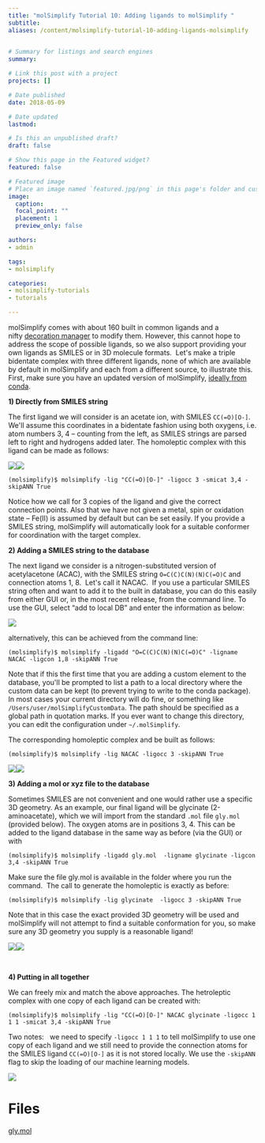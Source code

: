 ```yaml
---
title: "molSimplify Tutorial 10: Adding ligands to molSimplify "
subtitle:
aliases: /content/molsimplify-tutorial-10-adding-ligands-molsimplify
 

# Summary for listings and search engines
summary: 

# Link this post with a project
projects: []

# Date published
date: 2018-05-09

# Date updated
lastmod: 

# Is this an unpublished draft?
draft: false

# Show this page in the Featured widget?
featured: false

# Featured image
# Place an image named `featured.jpg/png` in this page's folder and customize its options here.
image:
  caption: 
  focal_point: ""
  placement: 1
  preview_only: false

authors:
- admin

tags:
- molsimplify

categories:
- molsimplify-tutorials
- tutorials

---
```

molSimplify comes with about 160 built in common ligands and a nifty [decoration manager](../2017-10-02-molsimplify-tutorial-7-easy-ligand-functionalization-molsimplify/) to modify them. However, this cannot hope to address the scope of possible ligands, so we also support providing your own ligands as SMILES or in 3D molecule formats.  Let's make a triple bidentate complex with three different ligands, none of which are available by default in molSimplify and each from a different source, to illustrate this. First, make sure you have an updated version of molSimplify, [ideally from conda](../2021-10-27-installing-molsimplify/).


**1) Directly from SMILES string**


The first ligand we will consider is an acetate ion, with SMILES `CC(=O)[O-]`. We'll assume this coordinates in a bidentate fashion using both oxygens, i.e. atom numbers 3, 4 – counting from the left, as SMILES strings are parsed left to right and hydrogens added later. The homoleptic complex with this ligand can be made as follows:


![](oac.png)![](homooac.png)


`(molsimplify)$ molsimplify -lig "CC(=O)[O-]" -ligocc 3 -smicat 3,4 -skipANN True`


Notice how we call for 3 copies of the ligand and give the correct connection points. Also that we have not given a metal, spin or oxidation state – Fe(II) is assumed by default but can be set easily. If you provide a SMILES string, molSimplify will automatically look for a suitable conformer for coordination with the target complex.


**2) Adding a SMILES string to the database**


The next ligand we consider is a nitrogen-substituted version of acetylacetone (ACAC), with the SMILES string `O=C(C)C(N)(N)C(=O)C` and connection atoms 1, 8.  Let's call it NACAC.  If you use a particular SMILES string often and want to add it to the built in database, you can do this easily from either GUI or, in the most recent release, from the command line. To use the GUI, select “add to local DB” and enter the information as below:


![](gui_0.png)


alternatively, this can be achieved from the command line:


`(molsimplify)$ molsimplify -ligadd "O=C(C)C(N)(N)C(=O)C" -ligname NACAC -ligcon 1,8 -skipANN True`


Note that if this the first time that you are adding a custom element to the database, you'll be prompted to list a path to a local directory where the custom data can be kept (to prevent trying to write to the conda package). In most cases your current directory will do fine, or something like `/Users/user/molSimplifyCustomData`. The path should be specified as a global path in quotation marks. If you ever want to change this directory, you can edit the configuration under `~/.molSimplify`.


The corresponding homoleptic complex and be built as follows:


`(molsimplify)$ molsimplify -lig NACAC -ligocc 3 -skipANN True`


![](nacac.png)![](homonacac.png)


**3) Adding a mol or xyz file to the database**


Sometimes SMILES are not convenient and one would rather use a specific 3D geometry. As an example, our final ligand will be glycinate (2-aminoacetate), which we will import from the standard `.mol` file `gly.mol` (provided below). The oxygen atoms are in positions 3, 4. This can be added to the ligand database in the same way as before (via the GUI) or with


`(molsimplify)$ molsimplify -ligadd gly.mol  -ligname glycinate -ligcon 3,4 -skipANN True`


Make sure the file gly.mol is available in the folder where you run the command.  The call to generate the homoleptic is exactly as before:


`(molsimplify)$ molsimplify -lig glycinate  -ligocc 3 -skipANN True`


Note that in this case the exact provided 3D geometry will be used and molSimplify will not attempt to find a suitable conformation for you, so make sure any 3D geometry you supply is a reasonable ligand!


![](gly.png)![](homogly.png)


 


**4) Putting in all together**


We can freely mix and match the above approaches. The hetroleptic complex with one copy of each ligand can be created with:


`(molsimplify)$ molsimplify -lig "CC(=O)[O-]" NACAC glycinate -ligocc 1 1 1 -smicat 3,4 -skipANN True`


Two notes:   we need to specify `-ligocc 1 1 1` to tell molSimplify to use one copy of each ligand and we still need to provide the connection atoms for the SMILES ligand `CC(=O)[O-]` as it is not stored locally. We use the `-skipANN` flag to skip the loading of our machine learning models.


![](hetro.png)

# Files

[gly.mol](./gly.mol)
